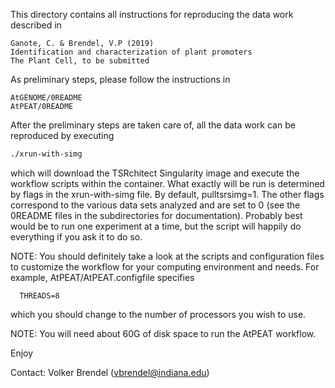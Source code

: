 This directory contains all instructions for reproducing the data work
described in

	Ganote, C. & Brendel, V.P (2019)
	Identification and characterization of plant promoters
	The Plant Cell, to be submitted

As preliminary steps, please follow the instructions in

	AtGENOME/0README
	AtPEAT/0README

After the preliminary steps are taken care of, all the data work can be
reproduced by executing

```bash
./xrun-with-simg
```

which will download the TSRchitect Singularity image and execute the workflow
scripts within the container. What exactly will be run is determined by flags
in the xrun-with-simg file. By default, pulltsrsimg=1. The other flags
correspond to the various data sets analyzed and are set to 0 (see the 0README
files in the subdirectories for documentation). Probably best would be to run
one experiment at a time, but the script will happily do everything if you ask
it to do so.

NOTE: You should definitely take a look at the scripts and configuration files
      to customize the workflow for your computing environment and needs. For
      example, AtPEAT/AtPEAT.configfile specifies

      THREADS=8

which you should change to the number of processors you wish to use.

NOTE: You will need about 60G of disk space to run the AtPEAT workflow.

Enjoy

Contact:	Volker Brendel (vbrendel@indiana.edu)

